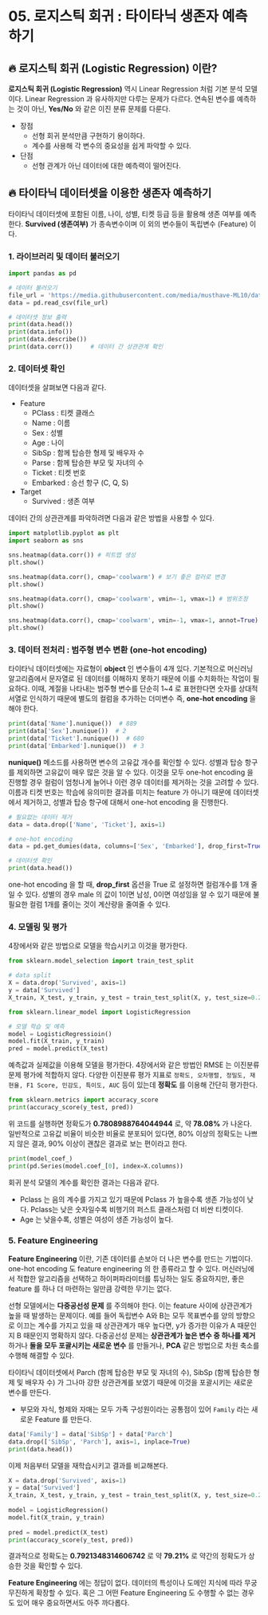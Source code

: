 # 05. 로지스틱 회귀 : 타이타닉 생존자 예측하기

## 🔥 로지스틱 회귀 (Logistic Regression) 이란?

**로지스틱 회귀 (Logistic Regression)** 역시 Linear Regression 처럼 기본 분석 모델이다. Linear Regression 과 유사하지만 다루는 문제가 다르다. 연속된 변수를 예측하는 것이 아닌, **Yes/No** 와 같은 이진 분류 문제를 다룬다.

- 장점
	- 선형 회귀 분석만큼 구현하기 용이하다.
	- 계수를 사용해 각 변수의 중요성을 쉽게 파악할 수 있다.
- 단점
	- 선형 관계가 아닌 데이터에 대한 예측력이 떨어진다.

## 🔥 타이타닉 데이터셋을 이용한 생존자 예측하기

타이타닉 데이터셋에 포함된 이름, 나이, 성별, 티켓 등급 등을 활용해 생존 여부를 예측한다. **Survived (생존여부)** 가 종속변수이며 이 외의 변수들이 독립변수 (Feature) 이다.

### 1. 라이브러리 및 데이터 불러오기
```python
import pandas as pd

# 데이터 불러오기
file_url = 'https://media.githubusercontent.com/media/musthave-ML10/data_source/main/titanic.csv'
data = pd.read_csv(file_url)

# 데이터셋 정보 출력
print(data.head())
print(data.info())
print(data.describe())
print(data.corr())     # 데이터 간 상관관계 확인
```

### 2. 데이터셋 확인

데이터셋을 살펴보면 다음과 같다.
- Feature
	- PClass : 티켓 클래스
	- Name : 이름
	- Sex : 성별
	- Age : 나이
	- SibSp : 함께 탑승한 형제 및 배우자 수
	- Parse : 함께 탑승한 부모 및 자녀의 수
	- Ticket : 티켓 번호
	- Embarked : 승선 항구 (C, Q, S)
- Target
	- Survived : 생존 여부

데이터 간의 상관관계를 파악하려면 다음과 같은 방법을 사용할 수 있다.
```python
import matplotlib.pyplot as plt
import seaborn as sns

sns.heatmap(data.corr()) # 히트맵 생성
plt.show()

sns.heatmap(data.corr(), cmap='coolwarm') # 보기 좋은 컬러로 변경
plt.show()

sns.heatmap(data.corr(), cmap='coolwarm', vmin=-1, vmax=1) # 범위조정
plt.show()

sns.heatmap(data.corr(), cmap='coolwarm', vmin=-1, vmax=1, annot=True) # 수치 출력
plt.show()
```

### 3. 데이터 전처리 : 범주형 변수 변환 (one-hot encoding)

타이타닉 데이터셋에는 자료형이 **object** 인 변수들이 4개 있다.
기본적으로 머신러닝 알고리즘에서 문자열로 된 데이터를 이해하지 못하기 때문에 이를 수치화하는 작업이 필요하다. 이때, 계절을 나타내는 범주형 변수를 단순히 1~4 로 표현한다면 숫자를 상대적 서열로 인식하기 때문에 별도의 컬럼을 추가하는 더미변수 즉, **one-hot encoding** 을 해야 한다.

```python
print(data['Name'].nunique())  # 889
print(data['Sex'].nunique())  # 2
print(data['Ticket'].nunique())  # 680
print(data['Embarked'].nunique())  # 3
```
**nunique()** 메소드를 사용하면 변수의 고유값 개수를 확인할 수 있다. 성별과 탑승 항구를 제외하면 고유값이 매우 많은 것을 알 수 있다. 이것을 모두 one-hot encoding 을 진행할 경우 컬럼이 엄청나게 늘어나 이런 경우 데이터를 제거하는 것을 고려할 수 있다. 이름과 티켓 번호는 학습에 유의미한 결과를 미치는 feature 가 아니기 때문에 데이터셋에서 제거하고, 성별과 탑승 항구에 대해서 one-hot encoding 을 진행한다.

```python
# 필요없는 데이터 제거
data = data.drop(['Name', 'Ticket'], axis=1)

# one-hot encoding
data = pd.get_dumies(data, columns=['Sex', 'Embarked'], drop_first=True)

# 데이터셋 확인
print(data.head())
```

one-hot encoding 을 할 때, **drop_first** 옵션을 True 로 설정하면 컬럼개수를 1개 줄일 수 있다. 성별의 경우 male 의 값이 1이면 남성, 0이면 여성임을 알 수 있기 때문에 불필요한 컬럼 1개를 줄이는 것이 계산량을 줄여줄 수 있다.

### 4. 모델링 및 평가

4장에서와 같은 방법으로 모델을 학습시키고 이것을 평가한다.

```python
from sklearn.model_selection import train_test_split

# data split
X = data.drop('Survived', axis=1)
y = data['Survived']
X_train, X_test, y_train, y_test = train_test_split(X, y, test_size=0.2, random_state=100)

from sklearn.linear_model import LogisticRegression

# 모델 학습 및 예측
model = LogisticRegressioin()
model.fit(X_train, y_train)
pred = model.predict(X_test)
```

예측값과 실제값을 이용해 모델을 평가한다. 4장에서와 같은 방법인 RMSE 는 이진분류 문제 평가에 적합하지 않다. 다양한 이진분류 평가 지표로 `정확도, 오차행렬, 정밀도, 재현율, F1 Score, 민감도, 특이도, AUC` 등이 있는데 **정확도** 를 이용해 간단히 평가한다.

```python
from sklearn.metrics import accuracy_score
print(accuracy_score(y_test, pred))
```
위 코드를 실행하면 정확도가 **0.7808988764044944** 로, 약 **78.08%** 가 나온다. 일반적으로 고유값 비율이 비슷한 비율로 분포되어 있다면, 80% 이상의 정확도는 나쁘지 않은 결과, 90% 이상이 괜찮은 결과로 보는 편이라고 한다. 

```python
print(model_coef_)
print(pd.Series(model.coef_[0], index=X.columns))
```
회귀 분석 모델의 계수를 확인한 결과는 다음과 같다.
- Pclass 는 음의 계수를 가지고 있기 때문에 Pclass 가 높을수록 생존 가능성이 낮다. Pclass는 낮은 숫자일수록 비행기의 퍼스트 클래스처럼 더 비싼 티켓이다.
- Age 는 낮을수록, 성별은 여성이 생존 가능성이 높다.

### 5. Feature Engineering

**Feature Engineering** 이란, 기존 데이터를 손보아 더 나은 변수를 만드는 기법이다. one-hot encoding 도 feature engineering 의 한 종류라고 할 수 있다. 
머신러닝에서 적합한 알고리즘을 선택하고 하이퍼파라미터를 튜닝하는 일도 중요하지만, 좋은 feature 를 하나 더 마련하는 일만큼 강력한 무기는 없다.

선형 모델에서는 **다중공선성 문제** 를 주의해야 한다. 이는 feature 사이에 상관관계가 높을 때 발생하는 문제이다. 예를 들어 독립변수 A와 B는 모두 목표변수를 양의 방향으로 이끄는 계수를 가지고 있을 때 상관관계가 매우 높다면, y가 증가한 이유가 A 때문인지 B 때문인지 명확하지 않다. 
다중공선성 문제는 **상관관계가 높은 변수 중 하나를 제거** 하거나 **둘을 모두 포괄시키는 새로운 변수** 를 만들거나, **PCA** 같은 방법으로 차원 축소를 수행해 해결할 수 있다.

타이타닉 데이터셋에서 Parch (함께 탑승한 부모 및 자녀의 수), SibSp (함께 탑승한 형제 및 배우자 수) 가 그나마 강한 상관관계를 보였기 때문에 이것을 포괄시키는 새로운 변수를 만든다.
- 부모와 자식, 형제와 자매는 모두 가족 구성원이라는 공통점이 있어 `Family` 라는 새로운 Feature 를 만든다.
```python
data['Family'] = data['SibSp'] + data['Parch']
data.drop(['SibSp', 'Parch'], axis=1, inplace=True)
print(data.head())
```

이제 처음부터 모델을 재학습시키고 결과를 비교해본다.
```python
X = data.drop('Survived', axis=1)  
y = data['Survived']  
X_train, X_test, y_train, y_test = train_test_split(X, y, test_size=0.2, random_state=100)  
  
model = LogisticRegression()  
model.fit(X_train, y_train)  
  
pred = model.predict(X_test)  
print(accuracy_score(y_test, pred))
```
결과적으로 정확도는 **0.7921348314606742** 로 약 **79.21%** 로 약간의 정확도가 상승한 것을 확인할 수 있다.

**Feature Engineering** 에는 정답이 없다. 데이터의 특성이나 도메인 지식에 따라 무궁무진하게 확장할 수 있다. 혹은 그 어떤 Feature Engineering 도 수행할 수 없는 경우도 있어 매우 중요하면서도 아주 까다롭다.